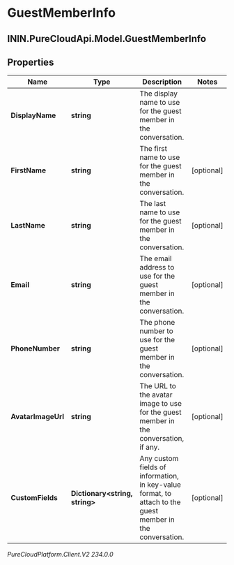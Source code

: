 # GuestMemberInfo

## ININ.PureCloudApi.Model.GuestMemberInfo

## Properties

|Name | Type | Description | Notes|
|------------ | ------------- | ------------- | -------------|
| **DisplayName** | **string** | The display name to use for the guest member in the conversation. | |
| **FirstName** | **string** | The first name to use for the guest member in the conversation. | [optional] |
| **LastName** | **string** | The last name to use for the guest member in the conversation. | [optional] |
| **Email** | **string** | The email address to use for the guest member in the conversation. | [optional] |
| **PhoneNumber** | **string** | The phone number to use for the guest member in the conversation. | [optional] |
| **AvatarImageUrl** | **string** | The URL to the avatar image to use for the guest member in the conversation, if any. | [optional] |
| **CustomFields** | **Dictionary&lt;string, string&gt;** | Any custom fields of information, in key-value format, to attach to the guest member in the conversation. | [optional] |



_PureCloudPlatform.Client.V2 234.0.0_
